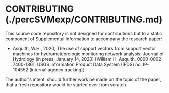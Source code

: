 # CONTRIBUTING (./percSVMexp/CONTRIBUTING.md)

This source code repository is not designed for contributions but to a static component of Supplemental Information to accompany the research paper:

* Asquith, W.H., 2020, The use of support vectors from support vector machines for hydrometeorologic monitoring network analysis: Journal of Hydrology
(in press, January 14, 2020)
[William H. Asquith, 0000-0002-7400-1861; USGS Information Product Data System (IPDS) no. IP-104552 (internal agency tracking)]

The author's intent, should further work be made on the topic of the paper, that a fresh repository would be started over from scratch.
